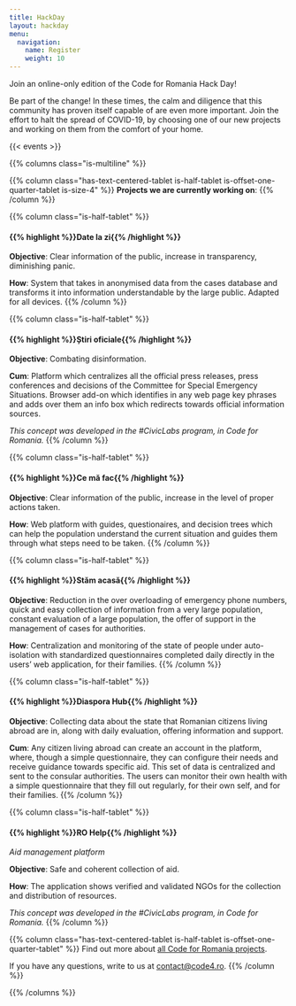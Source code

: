 ```yaml
---
title: HackDay
layout: hackday
menu:
  navigation:
    name: Register
    weight: 10
---
```


Join an online-only edition of the Code for Romania Hack Day!
 
Be part of the change! In these times, the calm and diligence that this community has proven itself capable of are even more important. Join the effort to halt the spread of COVID-19, by choosing one of our new projects and working on them from the comfort of your home.

{{< events >}}

{{% columns class="is-multiline" %}}

{{% column class="has-text-centered-tablet is-half-tablet is-offset-one-quarter-tablet is-size-4" %}}
**Projects we are currently working on**:
{{% /column %}}

<!-- Date la zi -->
{{% column class="is-half-tablet" %}}
#### {{% highlight %}}Date la zi{{% /highlight %}} 

**Objective**: Clear information of the public, increase in transparency, diminishing panic.

**How**: System that takes in anonymised data from the cases database and transforms it into information understandable by the large public. Adapted for all devices.
{{% /column %}}

<!-- Știri oficiale -->
{{% column class="is-half-tablet" %}}
#### {{% highlight %}}Știri oficiale{{% /highlight %}} 

**Objective**: Combating disinformation.

**Cum**: Platform which centralizes all the official press releases, press conferences and decisions of the Committee for Special Emergency Situations. Browser add-on which identifies in any web page key phrases and adds over them an info box which redirects towards official information sources.

*This concept was developed in the #CivicLabs program, in Code for Romania.*
{{% /column %}}

<!-- Ce mă fac -->
{{% column class="is-half-tablet" %}}
#### {{% highlight %}}Ce mă fac{{% /highlight %}} 

**Objective**: Clear information of the public, increase in the level of proper actions taken.

**How**: Web platform with guides, questionaires, and decision trees which can help the population understand the current situation and guides them through what steps need to be taken.
{{% /column %}}

<!-- Stăm acasă -->
{{% column class="is-half-tablet" %}}
#### {{% highlight %}}Stăm acasă{{% /highlight %}} 

**Objective**: Reduction in the over overloading of emergency phone numbers, quick and easy collection of information from a very large population, constant evaluation of a large population, the offer of support in the management of cases for authorities.

**How**: Centralization and monitoring of the state of people under auto-isolation with standardized questionnaires completed daily directly in the users’ web application, for their families.
{{% /column %}}

<!-- Diaspora Hub -->
{{% column class="is-half-tablet" %}}
#### {{% highlight %}}Diaspora Hub{{% /highlight %}}

**Objective**: Collecting data about the state that Romanian citizens living abroad are in, along with daily evaluation, offering information and support. 

**Cum**: Any citizen living abroad can create an account in the platform, where, though a simple questionnaire, they can configure their needs and receive guidance towards specific aid. This set of data is centralized and sent to the consular authorities. The users can monitor their own health with a simple questionnaire that they fill out regularly, for their own self, and for their families. 
{{% /column %}}

{{% column class="is-half-tablet" %}}
#### {{% highlight %}}RO Help{{% /highlight %}} 

*Aid management platform*

**Objective**: Safe and coherent collection of aid.

**How**: The application shows verified and validated NGOs for the collection and distribution of resources.

*This concept was developed in the #CivicLabs program, in Code for Romania.*
{{% /column %}}

{{% column class="has-text-centered-tablet is-half-tablet is-offset-one-quarter-tablet" %}}
Find out more about [all Code for Romania projects](https://bit.ly/2SREoGf).

If you have any questions, write to us at [contact@code4.ro](mailto:contact@code4.ro).
{{% /column %}}

{{% /columns %}}
